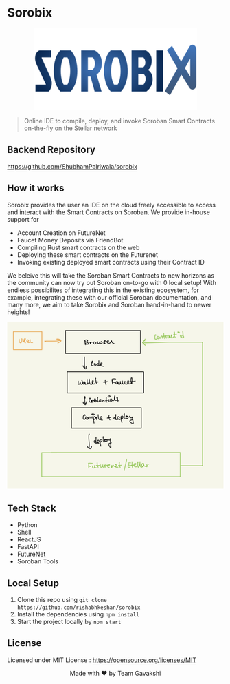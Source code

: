 # Sorobix

<p align="center">
  <a href="https://github.com/rishabhkeshan/sorobix">
    <img src="./src/assets/Sorobix_Logo.svg" alt="Logo" width="380" height="190">
  </a>
</p>

> Online IDE to compile, deploy, and invoke Soroban Smart Contracts on-the-fly on the Stellar network

## Backend Repository
<a href="https://github.com/ShubhamPalriwala/sorobix">https://github.com/ShubhamPalriwala/sorobix</a>
## How it works

Sorobix provides the user an IDE on the cloud freely accessible to access and interact with the Smart Contracts on Soroban. We provide in-house support for
- Account Creation on FutureNet
- Faucet Money Deposits via FriendBot
- Compiling Rust smart contracts on the web
- Deploying these smart contracts on the Futurenet
- Invoking existing deployed smart contracts using their Contract ID

We beleive this will take the Soroban Smart Contracts to new horizons as the community can now try out Soroban on-to-go with 0 local setup! With endless possibilites of integrating this in the existing ecosystem, for example, integrating these with our official Soroban documentation, and many more, we aim to take Sorobix and Soroban hand-in-hand to newer heights!

![arch](./src/assets/arch.jpeg)

## Tech Stack
- Python
- Shell
- ReactJS
- FastAPI
- FutureNet
- Soroban Tools


## Local Setup

1. Clone this repo using `git clone https://github.com/rishabhkeshan/sorobix`
2. Install the dependencies using `npm install`
3. Start the project locally by `npm start`


## License

Licensed under MIT License : https://opensource.org/licenses/MIT

<p align="center">Made with ❤ by Team Gavakshi</p>